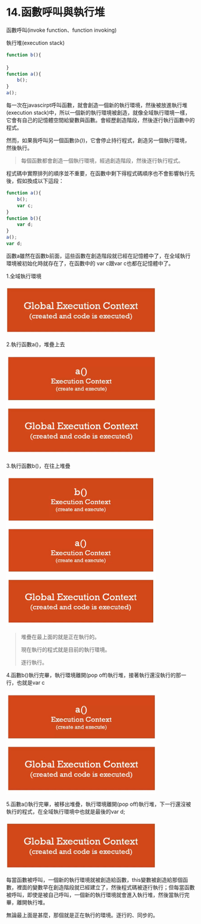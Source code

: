 # 14.函數呼叫與執行堆

函數呼叫(invoke function、function invoking)

執行堆(execution stack)

```javascript
function b(){
  
}
function a(){
	b();
}
a();
```

每一次在javascirpt呼叫函數，就會創造一個新的執行環境，然後被放進執行堆(execution stack)中，所以一個新的執行環境被創造，就像全域執行環境一樣，它會有自己的記憶體空間給變數與函數。會經歷創造階段，然後逐行執行函數中的程式。

然而，如果我呼叫另一個函數(*b()*)，它會停止持行程式，創造另一個執行環境，然後執行。

> 每個函數都會創造一個執行環境，經過創造階段，然後逐行執行程式。

程式碼中實際排列的順序並不重要，在函數中剩下得程式碼順序也不會影響執行先後，假如換成以下這段：

```javascript
function a(){
	b();
  	var c;
}
function b(){
	var d;  
}
a();
var d;
```

函數a雖然在函數b前面，這些函數在創造階段就已經在記憶體中了，在全域執行環境被初始化時就存在了，在函數中的 var c跟var c也都在記憶體中了。

1.全域執行環境

<img src='images/14_004.jpg' width='400'>

2.執行函數a()，堆疊上去

<img src='images/14_003.jpg' width='400'>

3.執行函數b()，在往上堆疊

<img src='images/14_002.jpg' width='400'>

> 堆疊在最上面的就是正在執行的。
>
> 現在執行的程式就是目前的執行環境。
>
> 逐行執行。

4.函數b()執行完畢，執行環境離開(pop off)執行堆，接著執行還沒執行的那一行，也就是var c

<img src='images/14_003.jpg' width='400'>

5.函數a()執行完畢，被移出堆疊，執行環境離開(pop off)執行堆，下一行還沒被執行的程式，在全域執行環境中也就是最後的var d;

<img src='images/14_004.jpg' width='400'>

每當函數被呼叫，一個新的執行環境就被創造給函數，this變數被創造給那個函數，裡面的變數早在創造階段就已經建立了，然後程式碼被逐行執行；但每當函數被呼叫，即使是被自己呼叫，一個新的執行環境就會進入執行堆，然後當執行完畢，離開執行堆。

無論最上面是甚麼，那個就是正在執行的環境。逐行的、同步的。